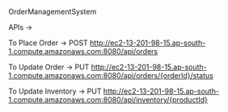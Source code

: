 OrderManagementSystem


APIs -> 

To Place Order ->
  POST http://ec2-13-201-98-15.ap-south-1.compute.amazonaws.com:8080/api/orders

To Update Order ->
  PUT http://ec2-13-201-98-15.ap-south-1.compute.amazonaws.com:8080/api/orders/{orderId}/status

To Update Inventory ->
  PUT http://ec2-13-201-98-15.ap-south-1.compute.amazonaws.com:8080/api/inventory/{productId}


  
